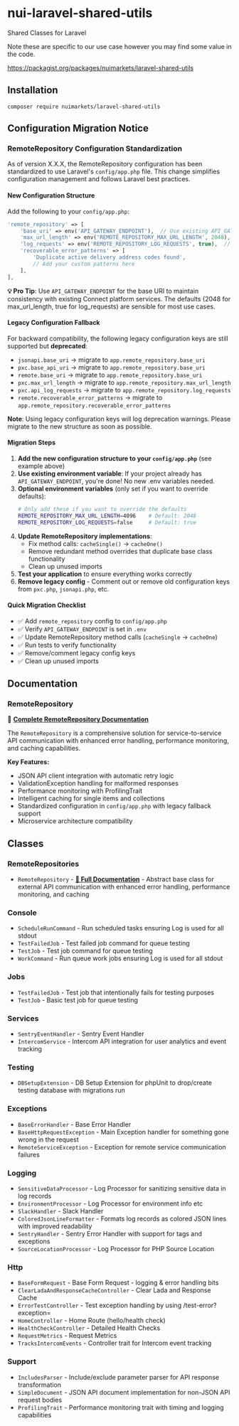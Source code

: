# nui-laravel-shared-utils

Shared Classes for Laravel

Note these are specific to our use case however you may find some value in the code.

https://packagist.org/packages/nuimarkets/laravel-shared-utils

## Installation

```
composer require nuimarkets/laravel-shared-utils
```

## Configuration Migration Notice

### RemoteRepository Configuration Standardization

As of version X.X.X, the RemoteRepository configuration has been standardized to use Laravel's `config/app.php` file. This change simplifies configuration management and follows Laravel best practices.

#### New Configuration Structure

Add the following to your `config/app.php`:

```php
'remote_repository' => [
    'base_uri' => env('API_GATEWAY_ENDPOINT'),  // Use existing API_GATEWAY_ENDPOINT
    'max_url_length' => env('REMOTE_REPOSITORY_MAX_URL_LENGTH', 2048),
    'log_requests' => env('REMOTE_REPOSITORY_LOG_REQUESTS', true),  // Enable logging by default
    'recoverable_error_patterns' => [
        'Duplicate active delivery address codes found',
        // Add your custom patterns here
    ],
],
```

**💡 Pro Tip**: Use `API_GATEWAY_ENDPOINT` for the base URI to maintain consistency with existing Connect platform services. The defaults (2048 for max_url_length, true for log_requests) are sensible for most use cases.

#### Legacy Configuration Fallback

For backward compatibility, the following legacy configuration keys are still supported but **deprecated**:

- `jsonapi.base_uri` → migrate to `app.remote_repository.base_uri`
- `pxc.base_api_uri` → migrate to `app.remote_repository.base_uri`
- `remote.base_uri` → migrate to `app.remote_repository.base_uri`
- `pxc.max_url_length` → migrate to `app.remote_repository.max_url_length`
- `pxc.api_log_requests` → migrate to `app.remote_repository.log_requests`
- `remote.recoverable_error_patterns` → migrate to `app.remote_repository.recoverable_error_patterns`

**Note**: Using legacy configuration keys will log deprecation warnings. Please migrate to the new structure as soon as possible.

#### Migration Steps

1. **Add the new configuration structure to your `config/app.php`** (see example above)
2. **Use existing environment variable**: If your project already has `API_GATEWAY_ENDPOINT`, you're done! No new .env variables needed.
3. **Optional environment variables** (only set if you want to override defaults):
   ```bash
   # Only add these if you want to override the defaults
   REMOTE_REPOSITORY_MAX_URL_LENGTH=4096    # Default: 2048
   REMOTE_REPOSITORY_LOG_REQUESTS=false     # Default: true
   ```
4. **Update RemoteRepository implementations**:
   - Fix method calls: `cacheSingle()` → `cacheOne()`
   - Remove redundant method overrides that duplicate base class functionality
   - Clean up unused imports
5. **Test your application** to ensure everything works correctly
6. **Remove legacy config** - Comment out or remove old configuration keys from `pxc.php`, `jsonapi.php`, etc.

#### Quick Migration Checklist

- ✅ Add `remote_repository` config to `config/app.php`
- ✅ Verify `API_GATEWAY_ENDPOINT` is set in `.env`
- ✅ Update RemoteRepository method calls (`cacheSingle` → `cacheOne`)
- ✅ Run tests to verify functionality
- ✅ Remove/comment legacy config keys
- ✅ Clean up unused imports


## Documentation

### RemoteRepository
📖 **[Complete RemoteRepository Documentation](docs/RemoteRepository.md)**

The `RemoteRepository` is a comprehensive solution for service-to-service API communication with enhanced error handling, performance monitoring, and caching capabilities.

**Key Features:**
- JSON API client integration with automatic retry logic
- ValidationException handling for malformed responses  
- Performance monitoring with ProfilingTrait
- Intelligent caching for single items and collections
- Standardized configuration in `config/app.php` with legacy fallback support
- Microservice architecture compatibility

## Classes

### RemoteRepositories

* `RemoteRepository` - **[📖 Full Documentation](docs/RemoteRepository.md)** - Abstract base class for external API communication with enhanced error handling, performance monitoring, and caching

### Console

* `ScheduleRunCommand` - Run scheduled tasks ensuring Log is used for all stdout
* `TestFailedJob` - Test failed job command for queue testing
* `TestJob` - Test job command for queue testing
* `WorkCommand` - Run queue work jobs ensuring Log is used for all stdout

### Jobs

* `TestFailedJob` - Test job that intentionally fails for testing purposes
* `TestJob` - Basic test job for queue testing

### Services

* `SentryEventHandler` - Sentry Event Handler
* `IntercomService` - Intercom API integration for user analytics and event tracking

### Testing

* `DBSetupExtension` - DB Setup Extension for phpUnit to drop/create testing database with migrations run

### Exceptions

* `BaseErrorHandler` - Base Error Handler
* `BaseHttpRequestException` - Main Exception handler for something gone wrong in the request
* `RemoteServiceException` - Exception for remote service communication failures

### Logging

* `SensitiveDataProcessor` - Log Processor for sanitizing sensitive data in log records
* `EnvironmentProcessor` - Log Processor for environment info etc
* `SlackHandler` - Slack Handler
* `ColoredJsonLineFormatter` - Formats log records as colored JSON lines with improved readability
* `SentryHandler` - Sentry Error Handler with support for tags and exceptions
* `SourceLocationProcessor` - Log Processor for PHP Source Location

### Http

* `BaseFormRequest` - Base Form Request - logging & error handling bits
* `ClearLadaAndResponseCacheController` - Clear Lada and Response Cache
* `ErrorTestController` - Test exception handling by using /test-error?exception=
* `HomeController` - Home Route (hello/health check)
* `HealthCheckController` - Detailed Health Checks
* `RequestMetrics` - Request Metrics
* `TracksIntercomEvents` - Controller trait for Intercom event tracking

### Support

* `IncludesParser` - Include/exclude parameter parser for API response transformation
* `SimpleDocument` - JSON API document implementation for non-JSON API request bodies
* `ProfilingTrait` - Performance monitoring trait with timing and logging capabilities


